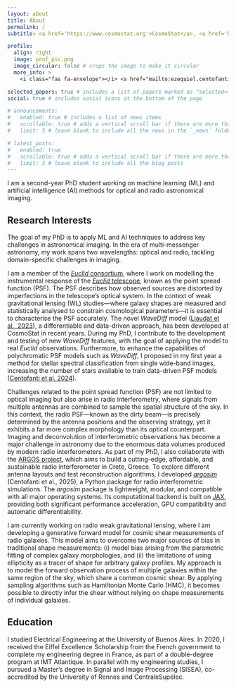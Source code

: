 ```yaml
---
layout: about
title: About
permalink: /
subtitle: <a href='https://www.cosmostat.org'>CosmoStat</a>, <a href='https://irfu.cea.fr/dap/'>Département d'Astrophysique</a>, <a href='https://www.cea.fr'>CEA</a>, Saclay, France.

profile:
  align: right
  image: prof_pic.png
  image_circular: false # crops the image to make it circular
  more_info: >
    <i class="fas fa-envelope"></i> <a href="mailto:ezequiel.centofanti@cea.fr">ezequiel.centofanti@cea.fr</a>

selected_papers: true # includes a list of papers marked as "selected={true}"
social: true # includes social icons at the bottom of the page

# announcements:
#   enabled: true # includes a list of news items
#   scrollable: true # adds a vertical scroll bar if there are more than 3 news items
#   limit: 5 # leave blank to include all the news in the `_news` folder

# latest_posts:
#   enabled: true
#   scrollable: true # adds a vertical scroll bar if there are more than 3 new posts items
#   limit: 3 # leave blank to include all the blog posts
---
```


I am a second-year PhD student working on machine learning (ML) and artificial intelligence (AI) methods for optical and radio astronomical imaging.

<h2>Research Interests</h2>

The goal of my PhD is to apply ML and AI techniques to address key challenges in astronomical imaging. In the era of multi-messenger astronomy, my work spans two wavelengths: optical and radio, tackling domain-specific challenges in imaging.

I am a member of the <a href="https://www.euclid-ec.org/consortium/about-ec/"><em>Euclid</em> consortium</a>, where I work on modelling the instrumental response of the <a href="https://www.esa.int/Science_Exploration/Space_Science/Euclid"><em>Euclid</em> telescope</a>, known as the point spread function (PSF). The PSF describes how observed sources are distorted by imperfections in the telescope’s optical system. In the context of weak gravitational lensing (WL) studies—where galaxy shapes are measured and statistically analysed to constrain cosmological parameters—it is essential to characterise the PSF accurately. The novel <em>WaveDiff</em> model (<a href="https://doi.org/10.1088/1361-6420/acb664">Liaudat et al., 2023</a>), a differentiable and data-driven approach, has been developed at CosmoStat in recent years. During my PhD, I contribute to the development and testing of new <em>WaveDiff</em> features, with the goal of applying the model to real <em>Euclid</em> observations. Furthermore, to enhance the capabilities of polychromatic PSF models such as <em>WaveDiff</em>, I proposed in my first year a method for stellar spectral classification from single wide-band images, increasing the number of stars available to train data-driven PSF models (<a href="https://doi.org/10.1051/0004-6361/202452224">Centofanti et al. 2024</a>).

Challenges related to the point spread function (PSF) are not limited to optical imaging but also arise in radio interferometry, where signals from multiple antennas are combined to sample the spatial structure of the sky. In this context, the radio PSF—known as the <span class="notion-enable-hover" data-token-index="1">dirty beam</span>—is precisely determined by the antenna positions and the observing strategy, yet it exhibits a far more complex morphology than its optical counterpart. Imaging and deconvolution of interferometric observations has become a major challenge in astronomy due to the enormous data volumes produced by modern radio interferometers. As part of my PhD, I also collaborate with the <a href="https://argos-telescope.eu">ARGOS project</a>, which aims to build a cutting-edge, affordable, and sustainable radio interferometer in Crete, Greece. To explore different antenna layouts and test reconstruction algorithms, I developed <em><a href="https://github.com/ARGOS-telescope/argosim"><span class="notion-enable-hover" data-token-index="3">argosim</span></a></em> (Centofanti et al., 2025), a Python package for radio interferometric simulations. The <span class="notion-enable-hover" data-token-index="5"><em>argosim</em> package</span> is lightweight, modular, and compatible with all major operating systems. Its computational backend is built on <a href="https://docs.jax.dev/en/latest/index.html">JAX</a>, providing both significant performance acceleration, GPU compatibility and automatic differentiability.

I am currently working on radio weak gravitational lensing, where I am developing a generative forward model for cosmic shear measurements of radio galaxies. This model aims to overcome two major sources of bias in traditional shape measurements: (i) <span class="notion-enable-hover" data-token-index="1">model bias</span> arising from the parametric fitting of complex galaxy morphologies, and (ii) the limitations of using ellipticity as a tracer of shape for arbitrary galaxy profiles. My approach is to model the forward observation process of multiple galaxies within the same region of the sky, which share a common cosmic shear. By applying sampling algorithms such as Hamiltonian Monte Carlo (HMC), it becomes possible to directly infer the shear without relying on shape measurements of individual galaxies.

<h2>Education</h2>
I studied Electrical Engineering at the University of Buenos Aires. In 2020, I received the Eiffel Excellence Scholarship from the French government to complete my engineering degree in France, as part of a double-degree program at IMT Atlantique. In parallel with my engineering studies, I pursued a Master’s degree in Signal and Image Processing (SISEA), co-accredited by the University of Rennes and CentraleSupélec.
